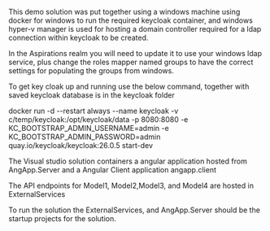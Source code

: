 This demo solution was put together using a windows machine using docker for windows to run the required keycloak container, and windows hyper-v manager is used for hosting a domain controller required for a ldap connection within keycloak to be created. 

In the Aspirations realm you will need to update it to use your windows ldap service, plus change the roles mapper named groups to have the correct settings for populating the groups from windows.

To get key cloak up and running use the below command, together with saved keycloak database is in the keycloak folder

docker run -d --restart always --name keycloak -v c/temp/keycloak:/opt/keycloak/data -p 8080:8080 -e KC_BOOTSTRAP_ADMIN_USERNAME=admin -e KC_BOOTSTRAP_ADMIN_PASSWORD=admin quay.io/keycloak/keycloak:26.0.5 start-dev


The Visual studio solution containers a angular application hosted from AngApp.Server and a Angular Client application angapp.client

The API endpoints for Model1, Model2,Model3, and Model4 are hosted in ExternalServices

To run the solution the ExternalServices, and AngApp.Server  should be the startup projects for the solution.


